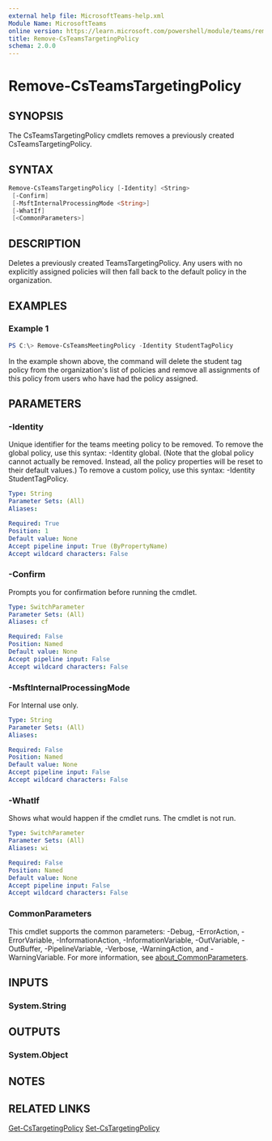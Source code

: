 ```yaml
---
external help file: MicrosoftTeams-help.xml
Module Name: MicrosoftTeams
online version: https://learn.microsoft.com/powershell/module/teams/remove-csteamstargetingpolicy
title: Remove-CsTeamsTargetingPolicy
schema: 2.0.0
---
```


# Remove-CsTeamsTargetingPolicy

## SYNOPSIS

The CsTeamsTargetingPolicy cmdlets removes a previously created CsTeamsTargetingPolicy.

## SYNTAX

```powershell
Remove-CsTeamsTargetingPolicy [-Identity] <String>
 [-Confirm]
 [-MsftInternalProcessingMode <String>]
 [-WhatIf]
 [<CommonParameters>]
```

## DESCRIPTION

Deletes a previously created TeamsTargetingPolicy. Any users with no explicitly assigned policies will then fall back to the default policy in the organization.

## EXAMPLES

### Example 1

```powershell
PS C:\> Remove-CsTeamsMeetingPolicy -Identity StudentTagPolicy
```

In the example shown above, the command will delete the student tag policy from the organization's list of policies and remove all assignments of this policy from users who have had the policy assigned.

## PARAMETERS

### -Identity

Unique identifier for the teams meeting policy to be removed. To remove the global policy, use this syntax: -Identity global. (Note that the global policy cannot actually be removed. Instead, all the policy properties will be reset to their default values.) To remove a custom policy, use this syntax: -Identity StudentTagPolicy.

```yaml
Type: String
Parameter Sets: (All)
Aliases:

Required: True
Position: 1
Default value: None
Accept pipeline input: True (ByPropertyName)
Accept wildcard characters: False
```

### -Confirm

Prompts you for confirmation before running the cmdlet.

```yaml
Type: SwitchParameter
Parameter Sets: (All)
Aliases: cf

Required: False
Position: Named
Default value: None
Accept pipeline input: False
Accept wildcard characters: False
```

### -MsftInternalProcessingMode

For Internal use only.

```yaml
Type: String
Parameter Sets: (All)
Aliases:

Required: False
Position: Named
Default value: None
Accept pipeline input: False
Accept wildcard characters: False
```

### -WhatIf

Shows what would happen if the cmdlet runs.
The cmdlet is not run.

```yaml
Type: SwitchParameter
Parameter Sets: (All)
Aliases: wi

Required: False
Position: Named
Default value: None
Accept pipeline input: False
Accept wildcard characters: False
```

### CommonParameters

This cmdlet supports the common parameters: -Debug, -ErrorAction, -ErrorVariable, -InformationAction, -InformationVariable, -OutVariable, -OutBuffer, -PipelineVariable, -Verbose, -WarningAction, and -WarningVariable. For more information, see [about_CommonParameters](http://go.microsoft.com/fwlink/?LinkID=113216).

## INPUTS

### System.String

## OUTPUTS

### System.Object

## NOTES

## RELATED LINKS

[Get-CsTargetingPolicy](https://learn.microsoft.com/powershell/module/teams/get-csteamstargetingpolicy)
[Set-CsTargetingPolicy](https://learn.microsoft.com/powershell/module/teams/set-csteamstargetingpolicy)

